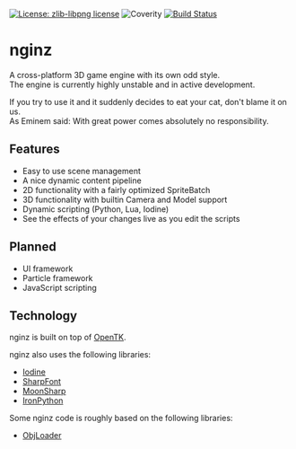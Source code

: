 [![License: zlib-libpng license][licenseimg]][licenseurl]
![Coverity][coverityimg]
[![Build Status][travisimg]][travisurl]

# nginz
A cross-platform 3D game engine with its own odd style.  
The engine is currently highly unstable and in active development.  

If you try to use it and it suddenly decides to eat your cat, don't blame it on us.  
As Eminem said: With great power comes absolutely no responsibility.

## Features
- Easy to use scene management
- A nice dynamic content pipeline
- 2D functionality with a fairly optimized SpriteBatch
- 3D functionality with builtin Camera and Model support
- Dynamic scripting (Python, Lua, Iodine)
- See the effects of your changes live as you edit the scripts

## Planned
- UI framework
- Particle framework
- JavaScript scripting

## Technology
nginz is built on top of [OpenTK].

nginz also uses the following libraries:
- [Iodine]
- [SharpFont]
- [MoonSharp]
- [IronPython]

Some nginz code is roughly based on the following libraries:
- [ObjLoader]

[licenseurl]: https://tldrlegal.com/license/zlib-libpng-license-(zlib)
[licenseimg]: https://img.shields.io/badge/license-zlib--libpng-blue.svg?style=flat-square
[coverityimg]: https://img.shields.io/coverity/scan/7166.svg?style=flat-square
[travisurl]: https://travis-ci.org/splitandthechro/nginz
[travisimg]: https://img.shields.io/travis/splitandthechro/nginz/master.svg?style=flat-square
[OpenTK]: https://github.com/OpenTK/OpenTK "OpenTK"
[Iodine]: https://github.com/IodineLang/Iodine "Iodine"
[SharpFont]: https://github.com/Robmaister/SharpFont "SharpFont"
[MoonSharp]: https://github.com/xanathar/moonsharp "MoonSharp"
[IronPython]: https://ironpython.codeplex.com "IronPython"
[ObjLoader]: https://github.com/Real-Serious-Games/ObjLoader "ObjLoader"
